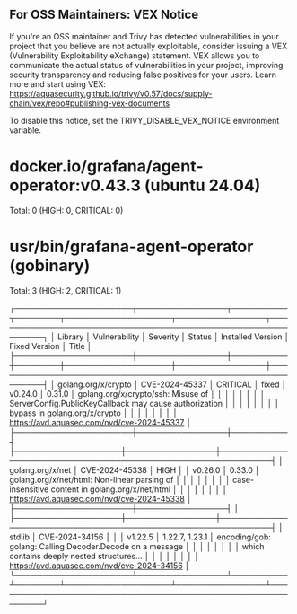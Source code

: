 
For OSS Maintainers: VEX Notice
--------------------------------
If you're an OSS maintainer and Trivy has detected vulnerabilities in your project that you believe are not actually exploitable, consider issuing a VEX (Vulnerability Exploitability eXchange) statement.
VEX allows you to communicate the actual status of vulnerabilities in your project, improving security transparency and reducing false positives for your users.
Learn more and start using VEX: https://aquasecurity.github.io/trivy/v0.57/docs/supply-chain/vex/repo#publishing-vex-documents

To disable this notice, set the TRIVY_DISABLE_VEX_NOTICE environment variable.


docker.io/grafana/agent-operator:v0.43.3 (ubuntu 24.04)
=======================================================
Total: 0 (HIGH: 0, CRITICAL: 0)


usr/bin/grafana-agent-operator (gobinary)
=========================================
Total: 3 (HIGH: 2, CRITICAL: 1)

┌─────────────────────┬────────────────┬──────────┬────────┬───────────────────┬────────────────┬───────────────────────────────────────────────────────────┐
│       Library       │ Vulnerability  │ Severity │ Status │ Installed Version │ Fixed Version  │                           Title                           │
├─────────────────────┼────────────────┼──────────┼────────┼───────────────────┼────────────────┼───────────────────────────────────────────────────────────┤
│ golang.org/x/crypto │ CVE-2024-45337 │ CRITICAL │ fixed  │ v0.24.0           │ 0.31.0         │ golang.org/x/crypto/ssh: Misuse of                        │
│                     │                │          │        │                   │                │ ServerConfig.PublicKeyCallback may cause authorization    │
│                     │                │          │        │                   │                │ bypass in golang.org/x/crypto                             │
│                     │                │          │        │                   │                │ https://avd.aquasec.com/nvd/cve-2024-45337                │
├─────────────────────┼────────────────┼──────────┤        ├───────────────────┼────────────────┼───────────────────────────────────────────────────────────┤
│ golang.org/x/net    │ CVE-2024-45338 │ HIGH     │        │ v0.26.0           │ 0.33.0         │ golang.org/x/net/html: Non-linear parsing of              │
│                     │                │          │        │                   │                │ case-insensitive content in golang.org/x/net/html         │
│                     │                │          │        │                   │                │ https://avd.aquasec.com/nvd/cve-2024-45338                │
├─────────────────────┼────────────────┤          │        ├───────────────────┼────────────────┼───────────────────────────────────────────────────────────┤
│ stdlib              │ CVE-2024-34156 │          │        │ v1.22.5           │ 1.22.7, 1.23.1 │ encoding/gob: golang: Calling Decoder.Decode on a message │
│                     │                │          │        │                   │                │ which contains deeply nested structures...                │
│                     │                │          │        │                   │                │ https://avd.aquasec.com/nvd/cve-2024-34156                │
└─────────────────────┴────────────────┴──────────┴────────┴───────────────────┴────────────────┴───────────────────────────────────────────────────────────┘
